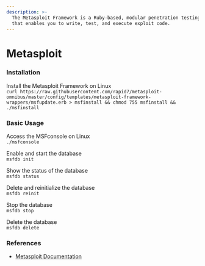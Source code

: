```yaml
---
description: >-
  The Metasploit Framework is a Ruby-based, modular penetration testing platform
  that enables you to write, test, and execute exploit code.
---
```


# Metasploit

### Installation

Install the Metasploit Framework on Linux \
`curl https://raw.githubusercontent.com/rapid7/metasploit-omnibus/master/config/templates/metasploit-framework-wrappers/msfupdate.erb > msfinstall && chmod 755 msfinstall && ./msfinstall`

### Basic Usage

Access the MSFconsole on Linux \
`./msfconsole`

Enable and start the database \
`msfdb init`

Show the status of the database \
`msfdb status`

Delete and reinitialize the database \
`msfdb reinit`

Stop the database \
`msfdb stop`

Delete the database \
`msfdb delete`

### References

* [Metasploit Documentation](https://docs.rapid7.com/metasploit/msf-overview/)
